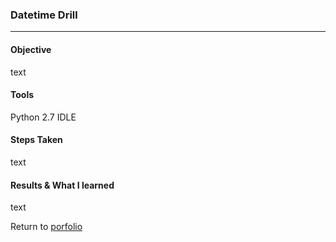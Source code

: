 ### Datetime Drill
***

#### Objective

text

#### Tools

Python 2.7 IDLE

#### Steps Taken

text

#### Results & What I learned

text

Return to [porfolio](/Portfolio)
